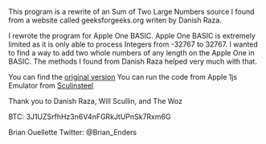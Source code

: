 This program is a rewrite of an Sum of Two Large Numbers source I found from a 
website called geeksforgeeks.org writen by Danish Raza.

I rewrote the program for Apple One BASIC. Apple One BASIC is extremely limited
as it is only able to process Integers from  -32767 to 32767. I wanted to find a
way to add two whole numbers of any length on the Apple One in BASIC. The 
methods I found from Danish Raza helped very much with that.

You can find the [original version](https://www.geeksforgeeks.org/sum-two-large-numbers/)
You can run the code from Apple 1js Emulator from [Sculinsteel](https://www.scullinsteel.com/apple1/)

Thank you to Danish Raza, Will Scullin, and The Woz

BTC: 3J1UZSrfhHz3n6V4nFGRkJtUPnSk7Rxm6G

Brian Ouellette
Twitter: @Brian_Enders